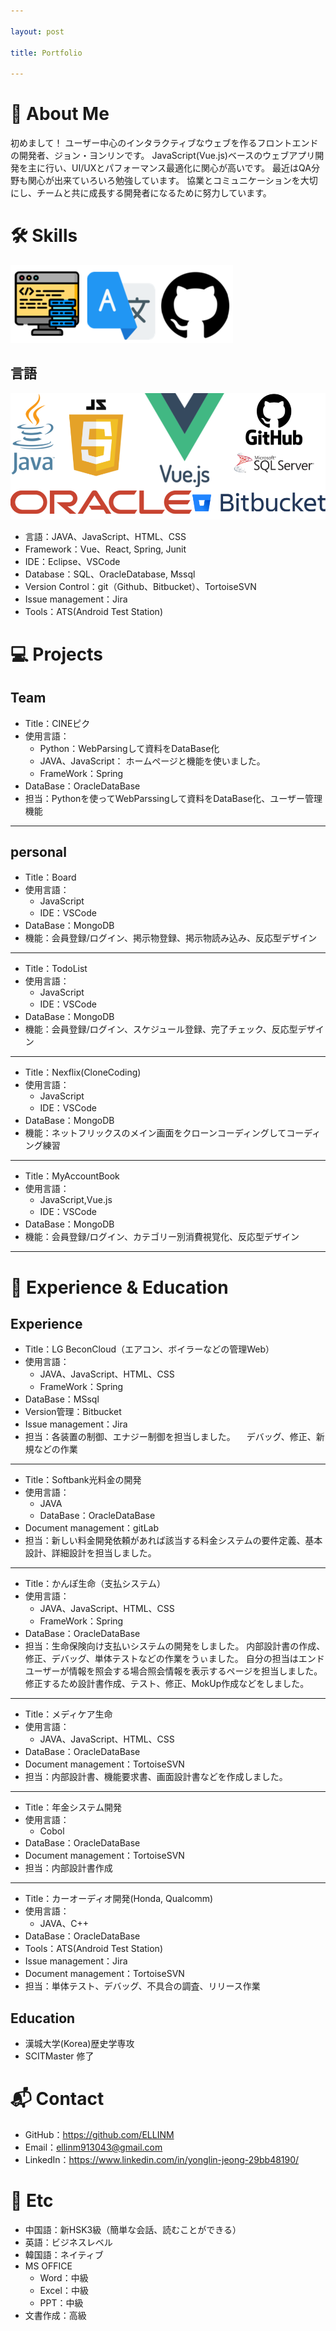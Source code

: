 ```yaml
---

layout: post

title: Portfolio

---
```


👋 About Me
======
初めまして！ ユーザー中心のインタラクティブなウェブを作るフロントエンドの開発者、ジョン・ヨンリンです。
JavaScript(Vue.js)ベースのウェブアプリ開発を主に行い、UI/UXとパフォーマンス最適化に関心が高いです。
最近はQA分野も関心が出来ていろいろ勉強しています。
協業とコミュニケーションを大切にし、チームと共に成長する開発者になるために努力しています。


🛠 Skills
=====
![Ability](/images/ability.PNG)

言語
----
![Skill](/images/skill.png)
+ 言語：JAVA、JavaScript、HTML、CSS
+ Framework：Vue、React, Spring, Junit
+ IDE：Eclipse、VSCode
+ Database：SQL、OracleDatabase, Mssql
+ Version Control：git（Github、Bitbucket）、TortoiseSVN
+ Issue management：Jira
+ Tools：ATS(Android Test Station)

💻 Projects
=====
Team
---
+ Title：CINEピク   
+ 使用言語：
  + Python：WebParsingして資料をDataBase化
  + JAVA、JavaScript： ホームページと機能を使いました。   
  + FrameWork：Spring
+ DataBase：OracleDataBase
+ 担当：Pythonを使ってWebParssingして資料をDataBase化、ユーザー管理機能
---
personal
---
+ Title：Board   
+ 使用言語：
  + JavaScript   
  + IDE：VSCode
+ DataBase：MongoDB
+ 機能：会員登録/ログイン、掲示物登録、掲示物読み込み、反応型デザイン
---
+ Title：TodoList   
+ 使用言語：
  + JavaScript   
  + IDE：VSCode
+ DataBase：MongoDB
+ 機能：会員登録/ログイン、スケジュール登録、完了チェック、反応型デザイン
---
+ Title：Nexflix(CloneCoding)   
+ 使用言語：
  + JavaScript   
  + IDE：VSCode
+ DataBase：MongoDB
+ 機能：ネットフリックスのメイン画面をクローンコーディングしてコーディング練習
---
+ Title：MyAccountBook   
+ 使用言語：
  + JavaScript,Vue.js
  + IDE：VSCode
+ DataBase：MongoDB
+ 機能：会員登録/ログイン、カテゴリー別消費視覚化、反応型デザイン
---
📍 Experience & Education
====
Experience
---
+ Title：LG BeconCloud（エアコン、ボイラーなどの管理Web）
+ 使用言語：
  + JAVA、JavaScript、HTML、CSS   
  + FrameWork：Spring
+ DataBase：MSsql
+ Version管理：Bitbucket
+ Issue management：Jira
+ 担当：各装置の制御、エナジー制御を担当しました。
      　デバッグ、修正、新規などの作業
---
+ Title：Softbank光料金の開発   
+ 使用言語：
  + JAVA   
  + DataBase：OracleDataBase
+ Document management：gitLab
+ 担当：新しい料金開発依頼があれば該当する料金システムの要件定義、基本設計、詳細設計を担当しました。

*******

+ Title：かんぽ生命（支払システム）
+ 使用言語：
  + JAVA、JavaScript、HTML、CSS   
  + FrameWork：Spring
+ DataBase：OracleDataBase
+ 担当：生命保険向け支払いシステムの開発をしました。
内部設計書の作成、修正、デバッグ、単体テストなどの作業をうぃました。
自分の担当はエンドユーザーが情報を照会する場合照会情報を表示するページを担当しました。
修正するため設計書作成、テスト、修正、MokUp作成などをしました。

*******

+ Title：メディケア生命
+ 使用言語：
  + JAVA、JavaScript、HTML、CSS   
+ DataBase：OracleDataBase
+ Document management：TortoiseSVN
+ 担当：内部設計書、機能要求書、画面設計書などを作成しました。

*******

+ Title：年金システム開発
+ 使用言語：
  + Cobol
+ DataBase：OracleDataBase
+ Document management：TortoiseSVN
+ 担当：内部設計書作成

*******

+ Title：カーオーディオ開発(Honda, Qualcomm)
+ 使用言語：
  + JAVA、C++
+ DataBase：OracleDataBase
+ Tools：ATS(Android Test Station)
+ Issue management：Jira
+ Document management：TortoiseSVN
+ 担当：単体テスト、デバッグ、不具合の調査、リリース作業

Education
---
+ 漢城大学(Korea)歴史学専攻
+ SCITMaster 修了

📬 Contact
====
+ GitHub：https://github.com/ELLINM
+ Email：ellinm913043@gmail.com
+ LinkedIn：https://www.linkedin.com/in/yonglin-jeong-29bb48190/

🏅 Etc
====
+ 中国語：新HSK3級（簡単な会話、読むことができる）
+ 英語：ビジネスレベル
+ 韓国語：ネイティブ
+ MS OFFICE
  + Word：中級
  + Excel：中級
  + PPT：中級
+ 文書作成：高級
